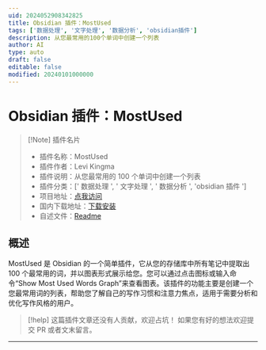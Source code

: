 ```yaml
---
uid: 2024052908342825
title: Obsidian 插件：MostUsed
tags: ['数据处理', '文字处理', '数据分析', 'obsidian插件']
description: 从您最常用的100个单词中创建一个列表
author: AI
type: auto
draft: false
editable: false
modified: 20240101000000
---
```


# Obsidian 插件：MostUsed

> [!Note] 插件名片
> - 插件名称：MostUsed
> - 插件作者：Levi Kingma
> - 插件说明：从您最常用的 100 个单词中创建一个列表
> - 插件分类：[' 数据处理 ', ' 文字处理 ', ' 数据分析 ', 'obsidian 插件 ']
> - 项目地址：[点我访问](https://github.com/levi-ivel/MostUsed)
> - 国内下载地址：[下载安装](https://pkmer.cn/products/plugin/pluginMarket/?most-used)
> - 自述文件：[Readme](https://ghproxy.net/https://raw.githubusercontent.com/levi-ivel/MostUsed/main/README.md)

## 概述

MostUsed 是 Obsidian 的一个简单插件，它从您的存储库中所有笔记中提取出 100 个最常用的词，并以图表形式展示给您。您可以通过点击图标或输入命令“Show Most Used Words Graph”来查看图表。该插件的功能主要是创建一个您最常用词的列表，帮助您了解自己的写作习惯和注意力焦点，适用于需要分析和优化写作风格的用户。

> [!help]
> 这篇插件文章还没有人贡献，欢迎占坑！
> 如果您有好的想法欢迎提交 PR 或者文末留言。

---



